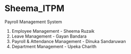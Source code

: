 # Sheema_ITPM

Payroll Management System

 1. Employee Management - Sheema Ruzaik
 2. Leave Management - Gayan Bandara
 3. Payroll & Attendance Management - Dinuka Sandaruwan
 4. Department Management - Upeka Charith


